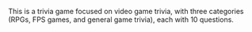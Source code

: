 This is a trivia game focused on video game trivia, with three categories (RPGs, FPS games, and general game trivia), each with 10 questions.
